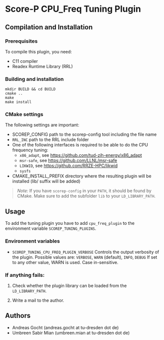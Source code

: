 # Score-P CPU_Freq Tuning Plugin

## Compilation and Installation

### Prerequisites

To compile this plugin, you need:

* C11 compiler
* Readex Runtime Library (RRL)

### Building and installation

```
mkdir BUILD && cd BUILD
cmake ..
make
make install
```

### CMake settings

The following settings are important:

* SCOREP_CONFIG                   path to the scorep-config tool including the file name
* `RRL_INC`                       path to the RRL include folder
* One of the following interfaces is required to be able to do the CPU frequency tuning:
    * `x86_adapt`, see https://github.com/tud-zih-energy/x86_adapt 
    * `msr-safe`, see https://github.com/LLNL/msr-safe 
    * `LIKWID`, see https://github.com/RRZE-HPC/likwid
    * `sysfs` 
* CMAKE_INSTALL_PREFIX            directory where the resulting plugin will be installed (lib/ suffix will be added)


> *Note:*
> If you have `scorep-config` in your `PATH`, it should be found by CMake.
> Make sure to add the subfolder `lib` to your `LD_LIBRARY_PATH`.

## Usage

To add the tuning plugin you have to add `cpu_freq_plugin` to the environment
variable `SCOREP_TUNING_PLUGINS`.


### Environment variables

* `SCOREP_TUNING_CPU_FREQ_PLUGIN_VERBOSE` 
    Controls the output verbosity of the plugin. Possible values are:
    `VERBOSE`, `WARN` (default), `INFO`, `DEBUG`
    If set to any other value, WARN is used. Case in-sensitive.

### If anything fails:

1. Check whether the plugin library can be loaded from the `LD_LIBRARY_PATH`.

3. Write a mail to the author.

## Authors

* Andreas Gocht (andreas.gocht at tu-dresden dot de)
* Umbreen Sabir Mian (umbreen.mian at tu-dresden dot de)
